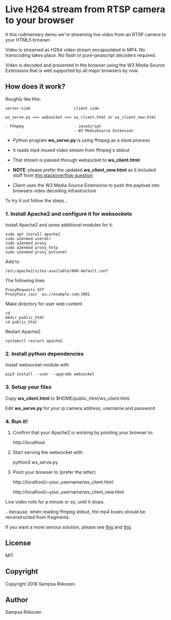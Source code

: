 
# Live H264 stream from RTSP camera to your browser

It this rudimentary demo we're streaming live video from an RTSP camera to your HTML5 browser.

Video is streamed as H264 video stream encapsulated in MP4.  No transcoding takes place.  No flash or pure-javascript decoders required.

Video is decoded and presented in the browser using the W3 Media Source Extensions that is well supported by all major browsers by now.

## How does it work?

Roughly like this:

    server-side                   client side
    
    ws_serve.py ==> websocket ==> ws_client.html or ws_client_new.html
    
    - FFmpeg                      - JavaScript
                                  - W3 MediaSource Extension

- Python program **ws_serve.py** is using ffmpeg as a slave process 
- It reads mp4 muxed video stream from ffmpeg's stdout

- That stream is passed through websocket to **ws_client.html**

- **NOTE**: please prefer the updated **ws_client_new.html** as it included stuff from [this stackoverflow question](https://stackoverflow.com/questions/54186634/sending-periodic-metadata-in-fragmented-live-mp4-stream/)


- Client uses the W3 Media Source Extensions to push the payload into browsers video decoding infrastructure

To try it out follow the steps ..

### 1. Install Apache2 and configure it for websockets

Install Apache2 and some additional modules for it:

    sudo apt install apache2
    sudo a2enmod userdir
    sudo a2enmod proxy
    sudo a2enmod proxy_http
    sudo a2enmod proxy_wstunnel
    
Add to


    /etc/apache2/sites-available/000-default.conf
    
The following lines
    
    ProxyRequests Off 
    ProxyPass /ws/  ws://example.com:3001

Make directory for user web content
    
    cd
    mkdir public_html
    cd public_html 

Restart Apache2
    
    systemctl restart apache2
    
    
### 2. Install python dependencies

Install websocket module with

    pip3 install --user --upgrade websocket
    
### 3. Setup your files

Copy **ws_client.html** to $HOME/public_html/ws_client.html

Edit **ws_serve.py** for your ip camera address, username and password


### 4. Run it!

1. Confirm that your Apache2 is working by pointing your browser to:

    http://localhost
    
2. Start serving the websocket with:

    python3 ws_serve.py
    
3. Point your browser to (prefer the latter):

    http://localhost/~your_username/ws_client.html
    
    http://localhost/~your_username/ws_client_new.html


Live video rolls for a minute or so, until it stops.

.. because, when reading ffmpeg stdout, the mp4 boxes should be reconstructed from
fragments.

If you want a more serious solution, please see [this](https://elsampsa.github.io/valkka-examples/_build/html/cloud.html) and [this](https://github.com/elsampsa/valkka-examples/tree/master/example_projects/basic.)

## License 

MIT

## Copyright

Copyright 2018 Sampsa Riikonen

## Author

Sampsa Riikonen

